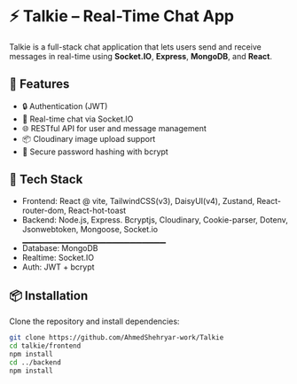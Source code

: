 # ⚡ Talkie – Real-Time Chat App

Talkie is a full-stack chat application that lets users send and receive messages in real-time using **Socket.IO**, **Express**, **MongoDB**, and **React**.

## 🚀 Features

- 🔒 Authentication (JWT)
- 💬 Real-time chat via Socket.IO
- 🌐 RESTful API for user and message management
- 📦 Cloudinary image upload support
- 🔐 Secure password hashing with bcrypt

## 📁 Tech Stack

- Frontend: React @ vite, TailwindCSS(v3), DaisyUI(v4), Zustand, React-router-dom, React-hot-toast
- Backend: Node.js, Express. Bcryptjs, Cloudinary, Cookie-parser, Dotenv, Jsonwebtoken, Mongoose, Socket.io
▁▁▁▁▁▁▁▁▁▁▁▁▁▁▁▁▁▁▁▁▁▁▁▁
- Database: MongoDB
- Realtime: Socket.IO
- Auth: JWT + bcrypt

## 📦 Installation

Clone the repository and install dependencies:

```bash
git clone https://github.com/AhmedShehryar-work/Talkie
cd talkie/frontend
npm install
cd ../backend
npm install
```
